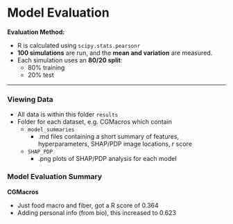 # Model Evaluation


**Evaluation Method:**
- R is calculated using `scipy.stats.pearsonr`
- **100 simulations** are run, and the **mean and variation** are measured.
- Each simulation uses an **80/20 split**:  
  - 80% training  
  - 20% test
---

### Viewing Data
- All data is within this folder `results`
- Folder for each dataset, e.g. CGMacros which contain
  - `model_summaries`
    - .md files containing a short summary of features, hyperparameters, SHAP/PDP image locations, r score
  - `SHAP_PDP`
    - .png plots of SHAP/PDP analysis for each model


### Model Evaluation Summary
**CGMacros**
- Just food macro and fiber, got a R score of 0.364
- Adding personal info (from bio), this increased to 0.623
